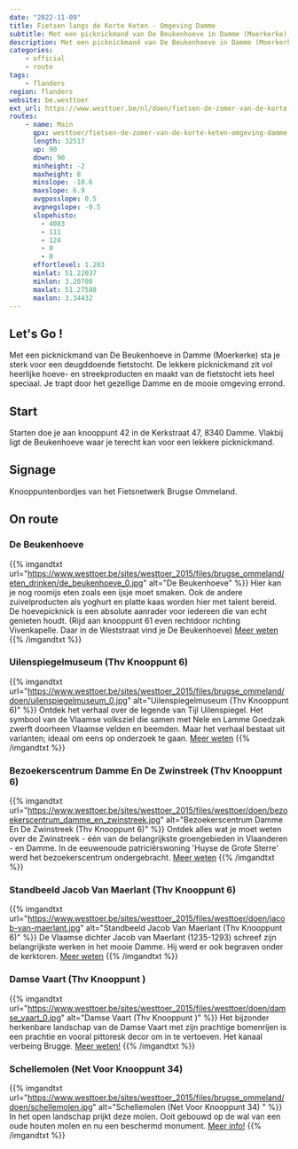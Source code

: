 ```yaml
---
date: "2022-11-09"
title: Fietsen langs de Korte Keten - Omgeving Damme
subtitle: Met een picknickmand van De Beukenhoeve in Damme (Moerkerke) sta je sterk voor een deugddoende fietstocht
description: Met een picknickmand van De Beukenhoeve in Damme (Moerkerke) sta je sterk voor een deugddoende fietstocht
categories:
    - official
    - route
tags:
    - flanders
region: flanders
website: be.westtoer
ext_url: https://www.westtoer.be/nl/doen/fietsen-de-zomer-van-de-korte-keten-omgeving-damme
routes:
    - name: Main
      gpx: westtoer/fietsen-de-zomer-van-de-korte-keten-omgeving-damme.gpx
      length: 32517
      up: 90
      down: 90
      minheight: -2
      maxheight: 8
      minslope: -10.6
      maxslope: 6.9
      avgposslope: 0.5
      avgnegslope: -0.5
      slopehisto:
        - 4083
        - 111
        - 124
        - 0
        - 0
      effortlevel: 1.203
      minlat: 51.22037
      minlon: 3.20708
      maxlat: 51.27588
      maxlon: 3.34432
---
```


## Let's Go ! 

Met een picknickmand van De Beukenhoeve in Damme (Moerkerke) sta je sterk voor een deugddoende fietstocht. De lekkere picknickmand zit vol heerlijke hoeve- en streekproducten en maakt van de fietstocht iets heel speciaal. Je trapt door het gezellige Damme en de mooie omgeving errond.

## Start

Starten doe je aan knooppunt 42 in de Kerkstraat 47, 8340 Damme. Vlakbij ligt de Beukenhoeve waar je terecht kan voor een lekkere picknickmand.

## Signage

Knooppuntenbordjes van het Fietsnetwerk Brugse Ommeland.

## On route

### De Beukenhoeve

{{% imgandtxt url="https://www.westtoer.be/sites/westtoer_2015/files/brugse_ommeland/eten_drinken/de_beukenhoeve_0.jpg" alt="De Beukenhoeve" %}}
Hier kan je nog roomijs eten zoals een ijsje moet smaken. Ook de andere zuivelproducten als yoghurt en platte kaas worden hier met talent bereid. De hoevepicknick is een absolute aanrader voor iedereen die van echt genieten houdt.
	(Rijd aan knooppunt 61 even rechtdoor richting Vivenkapelle. Daar in de Weststraat vind je De Beukenhoeve)
[Meer weten](/nl/eten-drinken/de-beukenhoeve)
{{% /imgandtxt %}}

### Uilenspiegelmuseum (Thv Knooppunt 6)

{{% imgandtxt url="https://www.westtoer.be/sites/westtoer_2015/files/brugse_ommeland/doen/uilenspiegelmuseum_0.jpg" alt="Uilenspiegelmuseum (Thv Knooppunt 6)" %}}
Ontdek het verhaal over de legende van Tijl Uilenspiegel. Het symbool van de Vlaamse volksziel die samen met Nele en Lamme Goedzak zwerft doorheen Vlaamse velden en beemden. Maar het verhaal bestaat uit varianten; ideaal om eens op onderzoek te gaan.
[Meer weten](/nl/doen/uilenspiegelmuseum)
{{% /imgandtxt %}}

### Bezoekerscentrum Damme En De Zwinstreek (Thv Knooppunt 6)

{{% imgandtxt url="https://www.westtoer.be/sites/westtoer_2015/files/westtoer/doen/bezoekerscentrum_damme_en_zwinstreek.jpg" alt="Bezoekerscentrum Damme En De Zwinstreek (Thv Knooppunt 6)" %}}
Ontdek alles wat je moet weten over de Zwinstreek - één van de belangrijkste groengebieden in Vlaanderen - en Damme. In de eeuwenoude patriciërswoning 'Huyse de Grote Sterre' werd het bezoekerscentrum ondergebracht.
[Meer weten](/nl/doen/bezoekerscentrum-damme-en-de-zwinstreek)
{{% /imgandtxt %}}

### Standbeeld Jacob Van Maerlant (Thv Knooppunt 6)

{{% imgandtxt url="https://www.westtoer.be/sites/westtoer_2015/files/westtoer/doen/jacob-van-maerlant.jpg" alt="Standbeeld Jacob Van Maerlant (Thv Knooppunt 6)" %}}
De Vlaamse dichter Jacob van Maerlant (1235-1293) schreef zijn belangrijkste werken in het mooie Damme. Hij werd er ook begraven onder de kerktoren.
[Meer weten](/nl/doen/standbeeld-jacob-van-maerlant)
{{% /imgandtxt %}}

### Damse Vaart (Thv Knooppunt )

{{% imgandtxt url="https://www.westtoer.be/sites/westtoer_2015/files/westtoer/doen/damse_vaart_0.jpg" alt="Damse Vaart (Thv Knooppunt )" %}}
Het bijzonder herkenbare landschap van de Damse Vaart met zijn prachtige bomenrijen is een prachtie en vooral pittoresk decor om in te vertoeven. Het kanaal verbeing Brugge.
[Meer weten!](/nl/doen/damse-vaart)
{{% /imgandtxt %}}

### Schellemolen (Net Voor Knooppunt 34) 

{{% imgandtxt url="https://www.westtoer.be/sites/westtoer_2015/files/brugse_ommeland/doen/schellemolen.jpg" alt="Schellemolen (Net Voor Knooppunt 34) " %}}
In het open landschap prijkt deze molen. Ooit gebouwd op de wal van een oude houten molen en nu een beschermd monument.
[Meer info!](/nl/doen/schellemolen)
{{% /imgandtxt %}}


